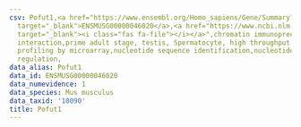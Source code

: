 ```yaml
---
csv: Pofut1,<a href="https://www.ensembl.org/Homo_sapiens/Gene/Summary?db=core;g=ENSMUSG00000046020"
  target="_blank">ENSMUSG00000046020</a>,<a href="https://www.ncbi.nlm.nih.gov/pubmed/23834426"
  target="_blank"><i class="fas fa-file"></i></a>",chromatin immunoprecipitation assay,direct
  interaction,prime adult stage, testis, Spermatocyte, high throughput transcription
  profiling by microarray,nucleotide sequence identification,nucleotide sequence identification,transcriptional
  regulation,
data_alias: Pofut1
data_id: ENSMUSG00000046020
data_numevidence: 1
data_species: Mus musculus
data_taxid: '10090'
title: Pofut1
---
```

